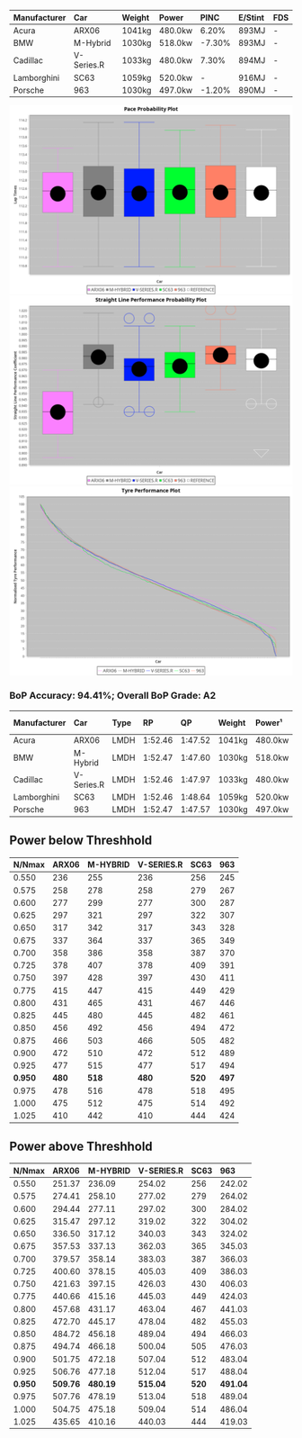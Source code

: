 | Manufacturer | Car        | Weight | Power   | PINC    | E/Stint | FDS     |
|:-|:-|:-|:-|:-|:-|:-|
| Acura        | ARX06      | 1041kg | 480.0kw | 6.20%   | 893MJ   |    -    |
| BMW          | M-Hybrid   | 1030kg | 518.0kw | -7.30%  | 893MJ   |    -    |
| Cadillac     | V-Series.R | 1033kg | 480.0kw | 7.30%   | 894MJ   |    -    |
| Lamborghini  | SC63       | 1059kg | 520.0kw |    -    | 916MJ   |    -    |
| Porsche      | 963        | 1030kg | 497.0kw | -1.20%  | 890MJ   |    -    |

![PACECHART](./IMG/AUTO.png)
![STRAIGHTLINEPERFORMANCECHART](./IMG/AUTO_sp.png)
![TYREPERFORMANCECHART](./IMG/AUTO_tw.png)

### BoP Accuracy: 94.41%; Overall BoP Grade: A2
| Manufacturer | Car        | Type | RP      | QP      | Weight | Power¹  | Threshhold | PINC    | Power²   | E/Stint | AVG Vmax  | FDS     | RDLC | L/Stint | BOP-Grade | Model Accuracy | Model Points | Match%  | SimDiff |
|:-|:-|:-|:-|:-|:-|:-|:-|:-|:-|:-|:-|:-|:-|:-|:-|:-|:-|:-|:-|
| Acura        | ARX06      | LMDH | 1:52.46 | 1:47.52 | 1041kg | 480.0kw | 250.0kph   | 6.20%   | 509.80kw |  893MJ  | 280.19kph |    -    | 1.03 | 29      | +B2       | 100.00%        | 996          | 81.22%  | #       |
| BMW          | M-Hybrid   | LMDH | 1:52.47 | 1:47.60 | 1030kg | 518.0kw | 250.0kph   | -7.30%  | 480.20kw |  893MJ  | 287.96kph |    -    | 1.03 | 29      | ~A1       | 98.62%         | 2363         | 100.00% | -0.38   |
| Cadillac     | V-Series.R | LMDH | 1:52.46 | 1:47.97 | 1033kg | 480.0kw | 250.0kph   | 7.30%   | 515.00kw |  894MJ  | 286.60kph |    -    | 1.03 | 29      | +A2       | 98.50%         | 4201         | 91.24%  | +1.35   |
| Lamborghini  | SC63       | LMDH | 1:52.46 | 1:48.64 | 1059kg | 520.0kw | 250.0kph   |    -    | 520.00kw |  916MJ  | 286.83kph |    -    | 1.02 | 29      | ~A1       | 100.00%        | 784          | 99.60%  | #       |
| Porsche      | 963        | LMDH | 1:52.47 | 1:47.57 | 1030kg | 497.0kw | 250.0kph   | -1.20%  | 491.00kw |  890MJ  | 287.46kph |    -    | 1.03 | 29      | ~A1       | 99.87%         | 12613        | 100.00% | +0.81   |

## Power below Threshhold
| N/Nmax    | ARX06   | M-HYBRID | V-SERIES.R | SC63    | 963     |
|:-|:-|:-|:-|:-|:-|
|  0.550    |  236    |  255     |  236       |  256    |  245    |
|  0.575    |  258    |  278     |  258       |  279    |  267    |
|  0.600    |  277    |  299     |  277       |  300    |  287    |
|  0.625    |  297    |  321     |  297       |  322    |  307    |
|  0.650    |  317    |  342     |  317       |  343    |  328    |
|  0.675    |  337    |  364     |  337       |  365    |  349    |
|  0.700    |  358    |  386     |  358       |  387    |  370    |
|  0.725    |  378    |  407     |  378       |  409    |  391    |
|  0.750    |  397    |  428     |  397       |  430    |  411    |
|  0.775    |  415    |  447     |  415       |  449    |  429    |
|  0.800    |  431    |  465     |  431       |  467    |  446    |
|  0.825    |  445    |  480     |  445       |  482    |  461    |
|  0.850    |  456    |  492     |  456       |  494    |  472    |
|  0.875    |  466    |  503     |  466       |  505    |  482    |
|  0.900    |  472    |  510     |  472       |  512    |  489    |
|  0.925    |  477    |  515     |  477       |  517    |  494    |
| **0.950** | **480** | **518**  | **480**    | **520** | **497** |
|  0.975    |  478    |  516     |  478       |  518    |  495    |
|  1.000    |  475    |  512     |  475       |  514    |  492    |
|  1.025    |  410    |  442     |  410       |  444    |  424    |

## Power above Threshhold
| N/Nmax    | ARX06      | M-HYBRID   | V-SERIES.R | SC63    | 963        |
|:-|:-|:-|:-|:-|:-|
|  0.550    |  251.37    |  236.09    |  254.02    |  256    |  242.02    |
|  0.575    |  274.41    |  258.10    |  277.02    |  279    |  264.02    |
|  0.600    |  294.44    |  277.11    |  297.02    |  300    |  284.02    |
|  0.625    |  315.47    |  297.12    |  319.02    |  322    |  304.02    |
|  0.650    |  336.50    |  317.12    |  340.03    |  343    |  324.02    |
|  0.675    |  357.53    |  337.13    |  362.03    |  365    |  345.03    |
|  0.700    |  379.57    |  358.14    |  383.03    |  387    |  366.03    |
|  0.725    |  400.60    |  378.15    |  405.03    |  409    |  386.03    |
|  0.750    |  421.63    |  397.15    |  426.03    |  430    |  406.03    |
|  0.775    |  440.66    |  415.16    |  445.03    |  449    |  424.03    |
|  0.800    |  457.68    |  431.17    |  463.04    |  467    |  441.03    |
|  0.825    |  472.70    |  445.17    |  478.04    |  482    |  455.03    |
|  0.850    |  484.72    |  456.18    |  489.04    |  494    |  466.03    |
|  0.875    |  494.74    |  466.18    |  500.04    |  505    |  476.03    |
|  0.900    |  501.75    |  472.18    |  507.04    |  512    |  483.04    |
|  0.925    |  506.76    |  477.18    |  512.04    |  517    |  488.04    |
| **0.950** | **509.76** | **480.19** | **515.04** | **520** | **491.04** |
|  0.975    |  507.76    |  478.19    |  513.04    |  518    |  489.04    |
|  1.000    |  504.75    |  475.18    |  509.04    |  514    |  486.04    |
|  1.025    |  435.65    |  410.16    |  440.03    |  444    |  419.03    |
